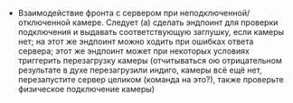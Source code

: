 * Взаимодействие фронта с сервером при неподключенной/отключенной камере. Следует (а) сделать эндпоинт для проверки подключения и выдавать соответствующую заглушку, если камеры нет; на этот же эндпоинт можно ходить при ошибках ответа сервера; этот же эндпоинт может при некоторых условиях триггерить перезагрузку камеры (отчитываться ою отрицательном результате в духе перезагрузили индиго, камеры всё ещё нет, перезапустите сервер целиком (команда на это?), также проверьте физическое подключение камеры)
